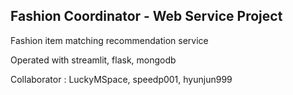## Fashion Coordinator - Web Service Project

Fashion item matching recommendation service

Operated with streamlit, flask, mongodb

Collaborator : LuckyMSpace, speedp001, hyunjun999